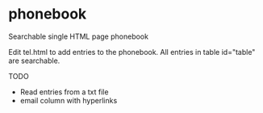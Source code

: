 # phonebook
Searchable single HTML page phonebook

Edit tel.html to add entries to the phonebook. All entries in table id="table" are searchable. 

TODO
* Read entries from a txt file
* email column with hyperlinks
